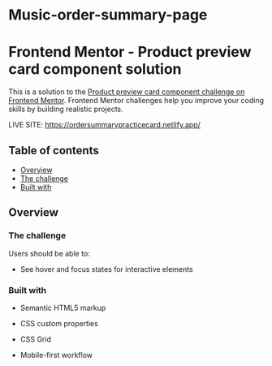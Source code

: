 # Music-order-summary-page
# Frontend Mentor - Product preview card component solution

This is a solution to the [Product preview card component challenge on Frontend Mentor](https://www.frontendmentor.io/challenges/product-preview-card-component-GO7UmttRfa). Frontend Mentor challenges help you improve your coding skills by building realistic projects.

LIVE SITE: https://ordersummarypracticecard.netlify.app/
## Table of contents

  - [Overview](#overview)
  - [The challenge](#the-challenge)
  - [Built with](#built-with)


## Overview

### The challenge

Users should be able to:

- See hover and focus states for interactive elements


### Built with

- Semantic HTML5 markup
- CSS custom properties
- CSS Grid
- Mobile-first workflow


  ```
